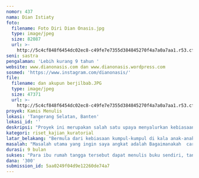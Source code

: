 ```yaml
---
nomor: 437
nama: Dian Istiaty
foto:
  filename: Foto Diri Dian Onasis.jpg
  type: image/jpeg
  size: 82087
  url: >-
    http://5c4cf848f6454dc02ec8-c49fe7e7355d384845270f4a7a0a7aa1.r53.cf2.rackcdn.com/fdc6c1ab-e030-44fd-9c12-c21fc388ff88/Foto%20Diri%20Dian%20Onasis.jpg
seni: sastra
pengalaman: 'Lebih kurang 9 tahun '
website: www.dianonasis.com dan www.dianonasis.wordpress.com
sosmed: 'https://www.instagram.com/dianonasis/'
file:
  filename: dan akupun berjilbab.JPG
  type: image/jpeg
  size: 47371
  url: >-
    http://5c4cf848f6454dc02ec8-c49fe7e7355d384845270f4a7a0a7aa1.r53.cf2.rackcdn.com/095b7ef6-c3f4-47e7-b668-c37e74afa5a8/dan%20akupun%20berjilbab.JPG
proyek: Kamis Menulis
lokasi: 'Tangerang Selatan, Banten'
lokasi_id: ''
deskripsi: "Proyek ini merupakan salah satu upaya menyalurkan kebiasaan baik, yakni menulis,  kepada para ibu rumah tangga, ataupun freelance ataupun pekerja kantoran.\r\nSebagian ibu rumah tangga di sekitar saya, sering kali merasa bingung mencari cara menyalurkan kesukaan menulis mereka. Sebagian lagi memilih ingin belajar menulis, dengan waktu yang relatif  fleksible. Juga berharap dengan belajar menulis dapat menjadi terapi bagi jiwa. Khususnya berdamai dengan masa lalu. \r\nKarenanya, aku berinisiatif mengajak ibu-ibu ini, berkumpul setiap hari Kamis, di satu tempat, untuk belajar menulis bersamaku. Sekaligus berusaha melahirkan karya berupa buku, baik antologi (kumpulan kisah tentang perempuan), ataupun buku solo (sendirian) yang juga terkait dengan perempuan, seperti memoar masa lalu, yang diharapkan memberikan banyak hikmah bagi pembaca, sekaligus menjadi terapi jiwa ibu rumah tangga ini. "
kategori: riset_kajian_kuratorial
latar_belakang: "Bermula dari kebiasaan kumpul-kumpul di kala anak-anak sekolah, ibu-ibu usia 37 tahun ke atas ini mengisinya dengan hanya sekedar ngobrol dan hang out biasa. Lalu diantara mereka, ingin sekali belajar menulis. Aku pribadi, telah menjadi tutor menulis sejak beberapa tahun terakhir. Aku pun tertarik untuk mengajak ibu-ibu rumah tangga yang kreatif, cerdas dan memiliki banyak pengalaman serta kisah hidup yang luar biasa, untuk belajar menuliskannya. Sementara kupilih kegiatan belajar secara tata muka setiap hari Kamis, dan menyebutnya sebagai proyek Kamis Menulis. \r\nPara ibu ini, (baru 5 orang yang berkomitmen belajar denganku saat ini), belajar dari nol tentang menulis. \r\nAku lalu terpikir mengajari mereka menulis dalam bentuk antologi bertema rumah tangga. Juga mengajak seorang teman lain menulis tentang memoar hidupnya, yang patut dituliskan, karena perjuangannya menghadapi bully ibu kandung, hingga upayanya bertemu ayahnya kembali. Ini juga menjadi semacam terapi jiwa bagi dirinya. \r\nAku pribadi juga menuliskan kisah perempuan yang lama memiiki keturunan dan perjuangannya dalam menjalani ujian tersebut, hingga akhirnya Tuhan berkenan menitipkan anak padanya. \r\nKamis Menulis diharapkan bisa menghasilkan 3 buah buku bertema perempuan, ditulis oleh perempuan yang belajar menulis secara tatap muka setiap hari Kamis, dan diharapkan bisa disebarkan ke banyak wilayah dan dibaca oleh banyak perempuan. "
masalah: "Masalah utama yang ingin saya angkat adalah Bagaimanakah  caranya agar para ibu rumah tangga juga mampu menulis, dan menjadikan menulis sebagai kegiatan rutin sekaligus menghasilkan karya?\r\nSaya ingin, para ibu rumah tangga, disela waktunya mengurus anak dan keluarga, juga menggunakan waktunya minimal seminggu sekali untuk belajar menulis, belajar mengenal proses menerbitkan buku, hingga launching karyanya, sekaligus membagikan pengalaman hidup mereka dalam bentuk karya cipta buku ke banyak perempuan lain, tidak saja di Tangerang Selatan, tapi seluruh Indonesia. \r\nIbu rumah tangga yang menulis, akan meninggalkan jejak kehidupan yang nyata, membanggakan, sekaligus mencerdaskan. Efeknya tentu membuka wawasan mereka, dan membantu mereka untuk mengajarkan pada anak-anak mereka, bahwa menulis itu menyenangkan dan bisa dilakukan oleh siapapun. \r\n"
durasi: 9 bulan
sukses: "Para ibu rumah tangga tersebut dapat menulis buku sendiri, tanpa perlu kudampingi lagi, adalah harapan utama indikator sukses kegiatan ini. \r\nselain itu, untuk proyek dengan dana hibah ini, indikasi keberhasilannya adalah, melahirkan atau  menerbitkan 3 buah buku bertema rumah tangga dan perempuan. Kemudian mengadakan launching untuk ke 3 buku tersebut. Dan mengirimkannya ke banyak rumah baca dan perpustakaan yang ada di penjuru Indonesia. Agar dapat menjadi bahan diskusi, referensi dan hikmah bagi segenap perempuan di Indonesia. \r\nPromosi ke semua publikasi online, terutama media sosial. \r\nPengadaan event launching, diskusi terbuka dan bedah buku, yang dilakukan berkesinambungan. Untuk membuktikan bahwa meski hanya satu kali dalam seminggu, perempuan rumah tangga, dapat berkarya, memberi pengetahuan dan sharing pengalaman hidup ke banyak perempuan lainnya. "
dana: '300'
submission_id: 5aa0249f04d9e12260de74a7
---
```

